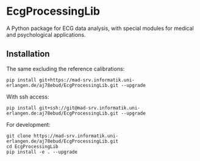 # EcgProcessingLib

A Python package for ECG data analysis, with special modules for medical and psychological applications.

## Installation

The same excluding the reference calibrations:

```
pip install git+https://mad-srv.informatik.uni-erlangen.de/aj78ebud/EcgProcessingLib.git --upgrade
```

With ssh access:

```
pip install git+ssh://git@mad-srv.informatik.uni-erlangen.de:aj78ebud/EcgProcessingLib.git --upgrade
```

For development:

```
git clone https://mad-srv.informatik.uni-erlangen.de/aj78ebud/EcgProcessingLib.git
cd EcgProcessingLib
pip install -e . --upgrade
```
